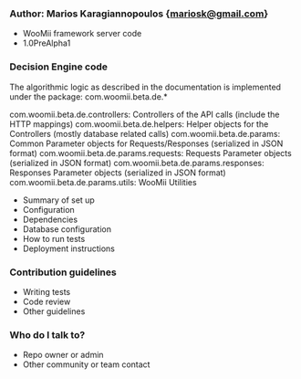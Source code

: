 ### Author: Marios Karagiannopoulos {mariosk@gmail.com} ###

* WooMii framework server code
* 1.0PreAlpha1

### Decision Engine code ###

The algorithmic logic as described in the documentation is implemented under the package:
com.woomii.beta.de.*

com.woomii.beta.de.controllers: Controllers of the API calls (include the HTTP mappings)
com.woomii.beta.de.helpers: Helper objects for the Controllers (mostly database related calls)
com.woomii.beta.de.params: Common Parameter objects for Requests/Responses (serialized in JSON format)
com.woomii.beta.de.params.requests: Requests Parameter objects (serialized in JSON format)
com.woomii.beta.de.params.responses: Responses Parameter objects (serialized in JSON format)
com.woomii.beta.de.params.utils: WooMii Utilities

* Summary of set up
* Configuration
* Dependencies
* Database configuration
* How to run tests
* Deployment instructions

### Contribution guidelines ###

* Writing tests
* Code review
* Other guidelines

### Who do I talk to? ###

* Repo owner or admin
* Other community or team contact